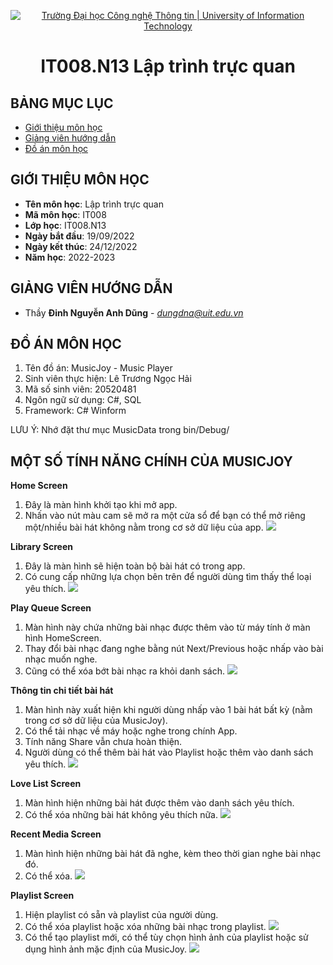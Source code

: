 <p align="center">
  <a href="https://www.uit.edu.vn/" title="Trường Đại học Công nghệ Thông tin" style="border: 10;">
    <img src="https://i.imgur.com/gpSMUYr.png" alt="Trường Đại học Công nghệ Thông tin | University of Information Technology">
  </a>
</p>

<!-- Title -->
<h1 align="center"><b>IT008.N13 Lập trình trực quan</b></h1>



## BẢNG MỤC LỤC
* [ Giới thiệu môn học](#gioithieumonhoc)
* [ Giảng viên hướng dẫn](#giangvien)
* [ Đồ án môn học](#doan)
## GIỚI THIỆU MÔN HỌC
<a name="gioithieumonhoc"></a>
* **Tên môn học**: Lập trình trực quan
* **Mã môn học**: IT008
* **Lớp học**: IT008.N13
* **Ngày bắt đầu**: 19/09/2022
* **Ngày kết thúc**: 24/12/2022
* **Năm học**: 2022-2023

## GIẢNG VIÊN HƯỚNG DẪN
<a name="giangvien"></a>
* Thầy **Đinh Nguyễn Anh Dũng** - *dungdna@uit.edu.vn*


## ĐỒ ÁN MÔN HỌC
<a name="doan"></a>
1. Tên đồ án: MusicJoy - Music Player
2. Sinh viên thực hiện: Lê Trương Ngọc Hải
3. Mã số sinh viên: 20520481
4. Ngôn ngữ sử dụng: C#, SQL
5. Framework: C# Winform

LƯU Ý: Nhớ đặt thư mục MusicData trong bin/Debug/

## MỘT SỐ TÍNH NĂNG CHÍNH CỦA MUSICJOY
**Home Screen**
1. Đây là màn hình khởi tạo khi mở app.
2. Nhấn vào nút màu cam sẽ mở ra một cửa sổ để bạn có thể mở riêng một/nhiều bài hát không nằm trong cơ sở dữ liệu của app. 
![](https://i.imgur.com/s93GrGh.png)

**Library Screen**
1. Đây là màn hình sẽ hiện toàn bộ bài hát có trong app.
2. Có cung cấp những lựa chọn bên trên để người dùng tìm thấy thể loại yêu thích.
![](https://i.imgur.com/LPkNSnI.png)

**Play Queue Screen**
1. Màn hình này chứa những bài nhạc được thêm vào từ máy tính ở màn hình HomeScreen.
2. Thay đổi bài nhạc đang nghe bằng nút Next/Previous hoặc nhấp vào bài nhạc muốn nghe.
3. Cũng có thể xóa bớt bài nhạc ra khỏi danh sách.
![](https://i.imgur.com/p8yRupQ.png)

**Thông tin chi tiết bài hát**
1. Màn hình này xuất hiện khi người dùng nhấp vào 1 bài hát bất kỳ (nằm trong cơ sở dữ liệu của MusicJoy).
2. Có thể tải nhạc về máy hoặc nghe trong chính App.
3. Tính năng Share vẫn chưa hoàn thiện.
4. Người dùng có thể thêm bài hát vào Playlist hoặc thêm vào danh sách yêu thích.
![](https://i.imgur.com/aL4nVnj.png)

**Love List Screen**
1. Màn hình hiện những bài hát được thêm vào danh sách yêu thích.
2. Có thể xóa những bài hát không yêu thích nữa.
![](https://i.imgur.com/FGhlQax.png)

**Recent Media Screen**
1. Màn hình hiện những bài hát đã nghe, kèm theo thời gian nghe bài nhạc đó.
2. Có thể xóa.
![](https://i.imgur.com/xpYmdnX.png)


**Playlist Screen**
1. Hiện playlist có sẵn và playlist của người dùng.
2. Có thể xóa playlist hoặc xóa những bài nhạc trong playlist.
![](https://i.imgur.com/N7Nbzu0.png)
3. Có thể tạo playlist mới, có thể tùy chọn hình ảnh của playlist hoặc sử dụng hình ảnh mặc định của MusicJoy.
![](https://i.imgur.com/R38b8b6.png)





